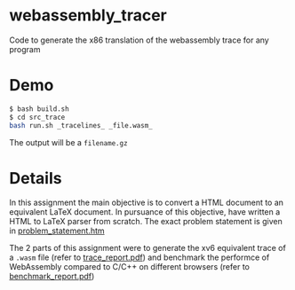 # webassembly_tracer
Code to generate the x86 translation of the webassembly trace for any program

# Demo

```sh
$ bash build.sh
$ cd src_trace
bash run.sh _tracelines_ _file.wasm_
```

The output will be a `filename.gz`

# Details

In this assignment the main objective is to convert a HTML document to an equivalent LaTeX document. In pursuance of this objective, have written a HTML to LaTeX parser from scratch. The exact problem statement is given in [problem_statement.htm](problem_statement.pdf)

The 2 parts of this assignment were to generate the xv6 equivalent trace of a `.wasm` file (refer to [trace_report.pdf](trace_report.pdf)) and benchmark the performce of WebAssembly compared to C/C++ on different browsers (refer to [benchmark_report.pdf](benchmark_report.pdf))